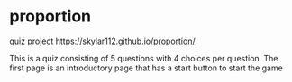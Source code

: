 # proportion
quiz project
https://skylar112.github.io/proportion/



This is a quiz consisting of 5 questions with 4 choices per question. 
The first page is an introductory page that has a start button to start the game

